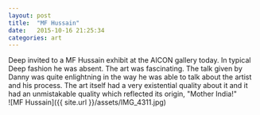```yaml
---
layout: post
title:  "MF Hussain"
date:   2015-10-16 21:25:34
categories: art
---
```

Deep invited to a MF Hussain exhibit at the AICON gallery today. In typical Deep fashion he was absent. The art was fascinating. The talk given by Danny was quite enlightning in the way he was able to talk about the artist and his process. The art itself had a very existential quality about it and it had an unmistakable quality which reflected its origin, "Mother India!"<br>
![MF Hussain]({{ site.url }}/assets/IMG_4311.jpg)
